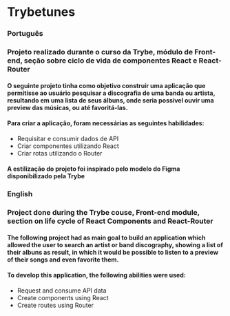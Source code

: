 # Trybetunes

### Português
### Projeto realizado durante o curso da Trybe, módulo de Front-end, seção sobre ciclo de vida de componentes React e React-Router

#### O seguinte projeto tinha como objetivo construir uma aplicação que permitisse ao usuário pesquisar a discografia de uma banda ou artista, resultando em uma lista de seus álbuns, onde seria possível ouvir uma preview das músicas, ou até favoritá-las.

#### Para criar a aplicação, foram necessárias as seguintes habilidades:
* Requisitar e consumir dados de API
* Criar componentes utilizando React
* Criar rotas utilizando o Router

#### A estilização do projeto foi inspirado pelo modelo do Figma disponibilizado pela Trybe

### English
### Project done during the Trybe couse, Front-end module, section on life cycle of React Components and React-Router

#### The following project had as main goal to build an application which allowed the user to search an artist or band discography, showing a list of their albuns as result, in which it would be possible to listen to a preview of their songs and even favorite them.

#### To develop this application, the following abilities were used:
* Request and consume API data
* Create components using React
* Create routes using Router
